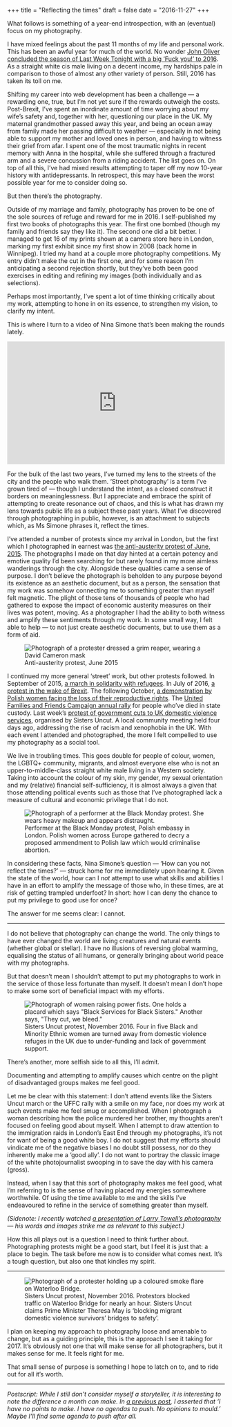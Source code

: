 +++
title = "Reflecting the times"
draft = false
date = "2016-11-27"
+++

What follows is something of a year-end introspection, with an (eventual) focus on my photography.
<!--more-->

I have mixed feelings about the past 11 months of my life and personal work. This has been an awful year for much of the world. No wonder [John Oliver concluded the season of Last Week Tonight with a big ‘Fuck you!’ to 2016][1]. As a straight white cis male living on a decent income, my hardships pale in comparison to those of almost any other variety of person. Still, 2016 has taken its toll on me.

Shifting my career into web development has been a challenge — a rewarding one, true, but I’m not yet sure if the rewards outweigh the costs. Post-Brexit, I’ve spent an inordinate amount of time worrying about my wife’s safety and, together with her, questioning our place in the UK. My maternal grandmother passed away this year, and being an ocean away from family made her passing difficult to weather — especially in not being able to support my mother and loved ones in person, and having to witness their grief from afar. I spent one of the most traumatic nights in recent memory with Anna in the hospital, while she suffered through a fractured arm and a severe concussion from a riding accident. The list goes on. On top of all this, I’ve had mixed results attempting to taper off my now 10-year history with antidepressants. In retrospect, this may have been the worst possible year for me to consider doing so.

But then there’s the photography.

Outside of my marriage and family, photography has proven to be one of the sole sources of refuge and reward for me in 2016. I self-published my first two books of photographs this year. The first one bombed (though my family and friends say they like it). The second one did a bit better. I managed to get 16 of my prints shown at a camera store here in London, marking my first exhibit since my first show in 2008 (back home in Winnipeg). I tried my hand at a couple more photography competitions. My entry didn’t make the cut in the first one, and for some reason I’m anticipating a second rejection shortly, but they’ve both been good exercises in editing and refining my images (both individually and as selections).

Perhaps most importantly, I’ve spent a lot of time thinking critically about my work, attempting to hone in on its essence, to strengthen my vision, to clarify my intent.

This is where I turn to a video of Nina Simone that’s been making the rounds lately.

<style>.embed-container { position: relative; padding-bottom: 56.25%; height: 0; overflow: hidden; max-width: 100%; } .embed-container iframe, .embed-container object, .embed-container embed { position: absolute; top: 0; left: 0; width: 100%; height: 100%; }</style><div class='embed-container'><iframe src='http://www.youtube.com/embed/99V0mMNf5fo' frameborder='0' allowfullscreen></iframe></div>

For the bulk of the last two years, I’ve turned my lens to the streets of the city and the people who walk them. ‘Street photography’ is a term I’ve grown tired of — though I understand the intent, as a closed construct it borders on meaninglessness. But I appreciate and embrace the spirit of attempting to create resonance out of chaos, and this is what has drawn my lens towards public life as a subject these past years. What I’ve discovered through photographing in public, however, is an attachment to subjects which, as Ms Simone phrases it, reflect the times.

I’ve attended a number of protests since my arrival in London, but the first which I photographed in earnest was [the anti-austerity protest of June, 2015][2]. The photographs I made on that day hinted at a certain potency and emotive quality I’d been searching for but rarely found in my more aimless wanderings through the city. Alongside these qualities came a sense of purpose. I don’t believe the photograph is beholden to any purpose beyond its existence as an aesthetic document, but as a person, the sensation that my work was somehow connecting me to something greater than myself felt magnetic. The plight of those tens of thousands of people who had gathered to expose the impact of economic austerity measures on their lives was potent, moving. As a photographer I had the ability to both witness and amplify these sentiments through my work. In some small way, I felt able to help — to not just create aesthetic documents, but to use them as a form of aid.

<figure class='ma0'>
<img alt='Photograph of a protester dressed a grim reaper, wearing a David Cameron mask' src='/post-images/colepeters-austerity.jpg' />
<figcaption class='sans-serif gray f6'>Anti-austerity protest, June 2015</figcaption>
</figure>

I continued my more general ‘street’ work, but other protests followed. In September of 2015, [a march in solidarity with refugees][3]. In July of 2016, [a protest in the wake of Brexit][4]. The following October, [a demonstration by Polish women facing the loss of their reproductive rights][5]. The [United Families and Friends Campaign annual rally][6] for people who’ve died in state custody. Last week’s [protest of government cuts to UK domestic violence services][7], organised by Sisters Uncut. A local community meeting held four days ago, addressing the rise of racism and xenophobia in the UK. With each event I attended and photographed, the more I felt compelled to use my photography as a social tool.

We live in troubling times. This goes double for people of colour, women, the LGBTQ+ community, migrants, and almost everyone else who is not an upper-to-middle-class straight white male living in a Western society. Taking into account the colour of my skin, my gender, my sexual orientation and my (relative) financial self-sufficiency, it is almost always a given that those attending political events such as those that I’ve photographed lack a measure of cultural and economic privilege that I do not.

<figure class='ma0'>
<img alt='Photograph of a performer at the Black Monday protest. She wears heavy makeup and appears distraught.' src='/post-images/colepeters-blackmonday.jpg' />
<figcaption class='sans-serif gray f6'>Performer at the Black Monday protest, Polish embassy in London. Polish women across Europe gathered to decry a proposed ammendment to Polish law which would criminalise abortion.</figcaption>
</figure>

In considering these facts, Nina Simone’s question — ‘How can you not reflect the times?’ — struck home for me immediately upon hearing it. Given the state of the world, how can I _not_ attempt to use what skills and abilities I have in an effort to amplify the message of those who, in these times, are at risk of getting trampled underfoot? In short: how I can deny the chance to put my privilege to good use for once?

The answer for me seems clear: I cannot.

* * *

I do not believe that photography can change the world. The only things to have ever changed the world are living creatures and natural events (whether global or stellar). I have no illusions of reversing global warming, equalising the status of all humans, or generally bringing about world peace with my photographs.

But that doesn’t mean I shouldn’t attempt to put my photographs to work in the service of those less fortunate than myself. It doesn’t mean I don’t hope to make some sort of beneficial impact with my efforts.

<figure class='ma0'>
<img alt='Photograph of women raising power fists. One holds a placard which says "Black Services for Black Sisters." Another says, "They cut, we bleed."' src='/post-images/colepeters-sta-1.jpg' />
<figcaption class='sans-serif gray f6'>Sisters Uncut protest, November 2016. Four in five Black and Minority Ethnic women are turned away from domestic violence refuges in the UK due to under-funding and lack of government support.</figcaption>
</figure>

There’s another, more selfish side to all this, I’ll admit.

Documenting and attempting to amplify causes which centre on the plight of disadvantaged groups makes me feel good.

Let me be clear with this statement: I don’t attend events like the Sisters Uncut march or the UFFC rally with a smile on my face, nor does my work at such events make me feel smug or accomplished. When I photograph a woman describing how the police murdered her brother, my thoughts aren’t focused on feeling good about myself. When I attempt to draw attention to the immigration raids in London’s East End through my photographs, it’s not for want of being a good white boy. I do not suggest that my efforts should vindicate me of the negative biases I no doubt still possess, nor do they inherently make me a ‘good ally’. I do not want to portray the classic image of the white photojournalist swooping in to save the day with his camera (gross).

Instead, when I say that this sort of photography makes me feel good, what I’m referring to is the sense of having placed my energies somewhere worthwhile. Of using the time available to me and the skills I’ve endeavoured to refine in the service of something greater than myself.

_(Sidenote: I recently watched [a presentation of Larry Towell’s photography][8] — his words and images strike me as relevant to this subject.)_

How this all plays out is a question I need to think further about. Photographing protests might be a good start, but I feel it is just that: a place to begin. The task before me now is to consider what comes next. It’s a tough question, but also one that kindles my spirit.

* * *

<figure class='ma0'>
<img alt='Photograph of a protester holding up a coloured smoke flare on Waterloo Bridge.' src='/post-images/colepeters-sta-2.jpg' />
<figcaption class='sans-serif gray f6'>Sisters Uncut protest, November 2016. Protestors blocked traffic on Waterloo Bridge for nearly an hour. Sisters Uncut claims Prime Minister Theresa May is ‘blocking migrant domestic violence survivors’ bridges to safety’.</figcaption>
</figure>

I plan on keeping my approach to photography loose and amenable to change, but as a guiding principle, this is the approach I see it taking for 2017. It’s obviously not one that will make sense for all photographers, but it makes sense for me. It feels right for me.

That small sense of purpose is something I hope to latch on to, and to ride out for all it’s worth.

* * *

_Postscript: While I still don’t consider myself a storyteller, it is interesting to note the difference a month can make. In [a previous post][9], I asserted that ‘I have no points to make. I have no agendas to push. No opinions to mould.’ Maybe I’ll find some agenda to push after all._



[1]: https://www.youtube.com/watch?v=G9t2H1fC2hY
[2]: https://colepeters.exposure.co/end-austerity-now
[3]: https://colepeters.exposure.co/refugees-welcome-here
[4]: http://www.privatephotoreview.com/2016/07/we-are-the-future-london-youth-respond-to-the-uk-eu-referendum/
[5]: https://colepeters.exposure.co/black-monday
[6]: https://www.instagram.com/p/BM7Z_0GDA3J/?taken-by=colepetersphoto
[7]: https://colepeters.exposure.co/sisters-take-action
[8]: http://inmotion.magnumphotos.com/essay/land
[9]: https://asstdtxt.now.sh/2016/10/i-am-not-a-storyteller
